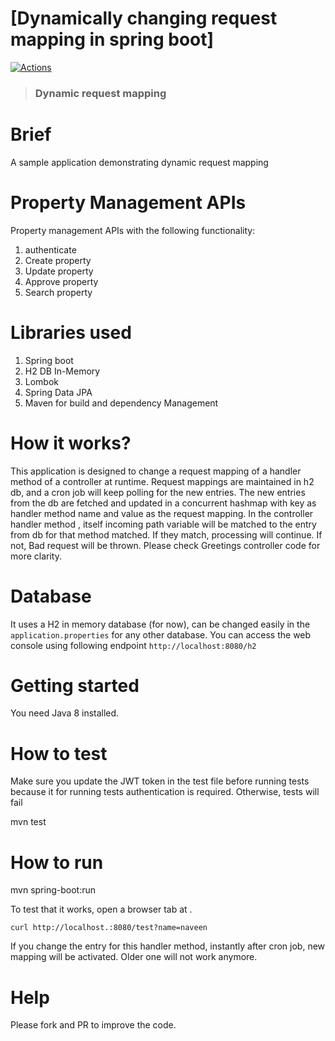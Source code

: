 # [Dynamically changing request mapping in spring boot]

[![Actions](https://github.com/gothinkster/spring-boot-realworld-example-app/workflows/Java%20CI/badge.svg)](https://github.com/mnreddy7/property-management-api.git)

> ### Dynamic request mapping

# Brief
A sample application demonstrating dynamic request mapping

# Property Management APIs
Property management APIs with the following functionality:
1. authenticate
2. Create property
3. Update property
4. Approve property
5. Search property

# Libraries used
1. Spring boot
2. H2 DB In-Memory
3. Lombok
4. Spring Data JPA
5. Maven for build and dependency Management

# How it works?
This application is designed to change a request mapping of a handler method
of a controller at runtime. Request mappings are maintained in h2 db, and a
cron job will keep polling for the new entries. The new entries from the db
are fetched and updated in a concurrent hashmap with key as handler method
name and value as the request mapping. In the controller handler method ,
itself incoming path variable will be matched to the entry from db for that
method matched. If they match, processing will continue. If not, Bad request
will be thrown. Please check Greetings controller code for more clarity.

# Database

It uses a H2 in memory database (for now), can be changed easily in the `application.properties` for any other database.
You can access the web console using following endpoint
`http://localhost:8080/h2`

# Getting started

You need Java 8 installed.

# How to test
Make sure you update the JWT token in the test file before running tests because
it for running tests authentication is required. Otherwise, tests will fail

mvn test

# How to run
mvn spring-boot:run

To test that it works, open a browser tab at .

    curl http://localhost.:8080/test?name=naveen

If you change the entry for this handler method, instantly after cron job,
new mapping will be activated. Older one will not work anymore.

# Help

Please fork and PR to improve the code.